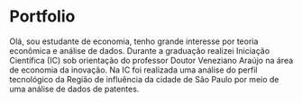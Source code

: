 # Portfolio
Olá, sou estudante de economia, tenho grande interesse por teoria econômica e análise de dados. Durante a graduação realizei Iniciação Científica (IC) sob orientação do professor Doutor Veneziano Araújo na área de economia da inovação. Na IC foi realizada uma análise do perfil tecnológico da Região de influência da cidade de São Paulo por meio de uma análise de dados de patentes.
